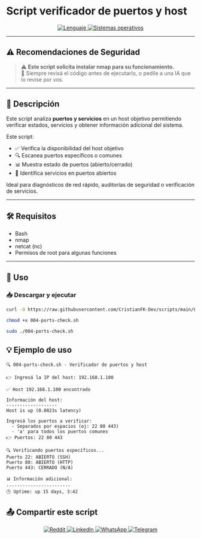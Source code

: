 # Script verificador de puertos y host

<p align="center">
    <a href="https://www.man7.org/linux/man-pages/man1/bash.1.html">
        <img src="https://img.shields.io/badge/Lenguaje-Bash-4EAA25?style=flat&logo=gnubash&labelColor=363D44" alt="Lenguaje">
    </a>
    <a href="https://www.debian.org/">
        <img src="https://img.shields.io/badge/OS-Linux%20%7C%20Debian-blue?style=flat&logoColor=b0c0c0&labelColor=363D44" alt="Sistemas operativos">
    </a>
</p>

---

## ⚠️ Recomendaciones de Seguridad

> ⚠️ **Este script solicita instalar nmap para su funcionamiento.**    
> 📌 Siempre revisá el código antes de ejecutarlo, o pedile a una IA que lo revise por vos.

---

## 🧾 Descripción

Este script analiza **puertos y servicios** en un host objetivo permitiendo verificar estados, servicios y obtener información adicional del sistema.

Este script:

- ✅ Verifica la disponibilidad del host objetivo
- 🔍 Escanea puertos específicos o comunes
- 📊 Muestra estado de puertos (abierto/cerrado)
- 🔎 Identifica servicios en puertos abiertos

Ideal para diagnósticos de red rápido, auditorías de seguridad o verificación de servicios.

---

## 🛠️ Requisitos

- Bash
- nmap
- netcat (nc)
- Permisos de root para algunas funciones

---

## 🚀 Uso

### 📥 Descargar y ejecutar

```bash
curl -O https://raw.githubusercontent.com/CristianFK-Dev/scripts/main/Linux/004-ports-check.sh

chmod +x 004-ports-check.sh

sudo ./004-ports-check.sh
```

## 💡 Ejemplo de uso

```
🔍 004-ports-check.sh - Verificador de puertos y host

👉 Ingresá la IP del host: 192.168.1.100

✅ Host 192.168.1.100 encontrado

Información del host:
-------------------
Host is up (0.0023s latency)

Ingresá los puertos a verificar:
  - Separados por espacios (ej: 22 80 443)
  - 'a' para todos los puertos comunes
👉 Puertos: 22 80 443

🔍 Verificando puertos específicos...
Puerto 22: ABIERTO (SSH)
Puerto 80: ABIERTO (HTTP)
Puerto 443: CERRADO (N/A)

📊 Información adicional:
------------------------
🕒 Uptime: up 15 days, 3:42
```

## 📤 Compartir este script

<p align="center">
    <a href="https://www.reddit.com/submit?url=https://github.com/CristianFK-Dev/scripts/blob/main/Linux/004-ports-check.sh">
        <img src="https://img.shields.io/badge/Compartir-FF4500?logo=reddit&logoColor=white" alt="Reddit" />
    </a>
    <a href="https://www.linkedin.com/sharing/share-offsite/?url=https://github.com/CristianFK-Dev/scripts/blob/main/Linux/004-ports-check.sh">
        <img src="https://img.shields.io/badge/LinkedIn-Compartir-0077B5?style=flat&logo=linkedin" alt="LinkedIn" />
    </a>
    <a href="https://wa.me/?text=Revisá%20este%20script:%20https://github.com/CristianFK-Dev/scripts/blob/main/Linux/004-ports-check.sh">
        <img src="https://img.shields.io/badge/Compartir-25D366?logo=whatsapp&logoColor=white" alt="WhatsApp" />
    </a>
    <a href="https://t.me/share/url?url=https://github.com/CristianFK-Dev/scripts/blob/main/Linux/004-ports-check.sh">
        <img src="https://img.shields.io/badge/Compartir-0088CC?logo=telegram&logoColor=white" alt="Telegram" />
    </a>
</p>
